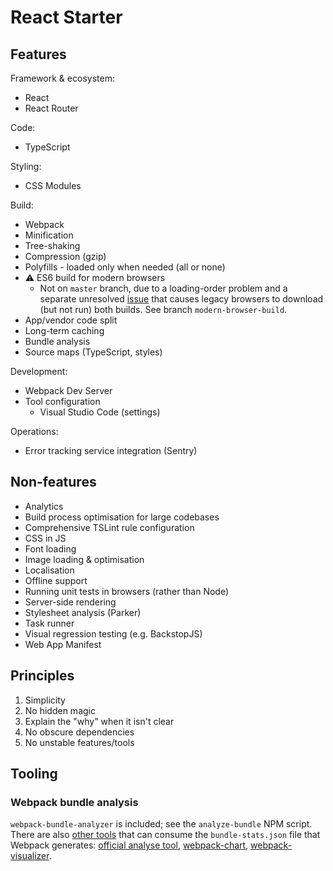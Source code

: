 # React Starter

## Features
Framework & ecosystem:
* React
* React Router

Code:
* TypeScript

Styling:
* CSS Modules

Build:
* Webpack
* Minification
* Tree-shaking
* Compression (gzip)
* Polyfills - loaded only when needed (all or none)
* ⚠ ES6 build for modern browsers
  * Not on `master` branch, due to a loading-order problem and a separate unresolved
    [issue](https://github.com/philipwalton/webpack-esnext-boilerplate/issues/1)
    that causes legacy browsers to download (but not run) both builds.
    See branch `modern-browser-build`.
* App/vendor code split
* Long-term caching
* Bundle analysis
* Source maps (TypeScript, styles)

Development:
* Webpack Dev Server
* Tool configuration
  * Visual Studio Code (settings)

Operations:
* Error tracking service integration (Sentry)

## Non-features
* Analytics
* Build process optimisation for large codebases
* Comprehensive TSLint rule configuration
* CSS in JS
* Font loading
* Image loading & optimisation
* Localisation
* Offline support
* Running unit tests in browsers (rather than Node)
* Server-side rendering
* Stylesheet analysis (Parker)
* Task runner
* Visual regression testing (e.g. BackstopJS)
* Web App Manifest

## Principles
1. Simplicity
1. No hidden magic
1. Explain the "why" when it isn't clear
1. No obscure dependencies
1. No unstable features/tools

## Tooling
### Webpack bundle analysis
`webpack-bundle-analyzer` is included; see the `analyze-bundle` NPM script.
There are also [other tools](https://webpack.js.org/guides/code-splitting/#bundle-analysis)
that can consume the `bundle-stats.json` file that Webpack generates:
[official analyse tool](https://webpack.github.io/analyse),
[webpack-chart](https://alexkuz.github.io/webpack-chart),
[webpack-visualizer](https://chrisbateman.github.io/webpack-visualizer).
